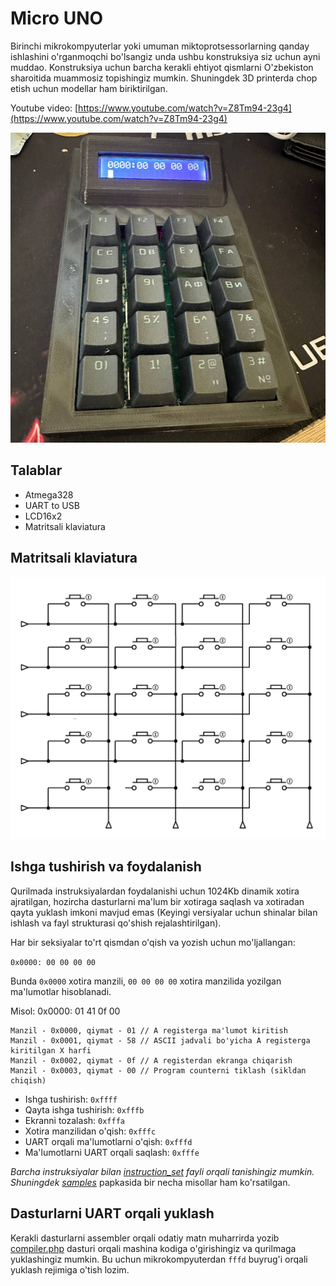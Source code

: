 # Micro UNO

Birinchi mikrokompyuterlar yoki umuman miktoprotsessorlarning qanday ishlashini o'rganmoqchi bo'lsangiz unda ushbu konstruksiya siz uchun ayni muddao. Konstruksiya uchun barcha kerakli ehtiyot qismlarni O'zbekiston sharoitida muammosiz topishingiz mumkin. Shuningdek 3D printerda chop etish uchun modellar ham biriktirilgan.

Youtube video: [https://www.youtube.com/watch?v=Z8Tm94-23g4](https://www.youtube.com/watch?v=Z8Tm94-23g4)

![Image](assets/microuno.jpg)

## Talablar

- Atmega328
- UART to USB
- LCD16x2
- Matritsali klaviatura

## Matritsali klaviatura

![Keyborad](assets/keyboard.png)

## Ishga tushirish va foydalanish

Qurilmada instruksiyalardan foydalanishi uchun 1024Kb dinamik xotira ajratilgan, hozircha dasturlarni ma'lum bir xotiraga saqlash va xotiradan qayta yuklash imkoni mavjud emas (Keyingi versiyalar uchun shinalar bilan ishlash va fayl strukturasi qo'shish rejalashtirilgan).

Har bir seksiyalar to'rt qismdan o'qish va yozish uchun mo'ljallangan:

`0x0000: 00 00 00 00`

Bunda `0x0000` xotira manzili, `00 00 00 00` xotira manzilida yozilgan ma'lumotlar hisoblanadi.

Misol: 0x0000: 01 41 0f 00

```
Manzil - 0x0000, qiymat - 01 // A registerga ma'lumot kiritish
Manzil - 0x0001, qiymat - 58 // ASCII jadvali bo'yicha A registerga kiritilgan X harfi  
Manzil - 0x0002, qiymat - 0f // A registerdan ekranga chiqarish
Manzil - 0x0003, qiymat - 00 // Program counterni tiklash (sikldan chiqish)
```

- Ishga tushirish: `0xffff`
- Qayta ishga tushirish: `0xfffb`
- Ekranni tozalash: `0xfffa`
- Xotira manzilidan o'qish: `0xfffc`
- UART orqali ma'lumotlarni o'qish: `0xfffd`
- Ma'lumotlarni UART orqali saqlash: `0xfffe`

_Barcha instruksiyalar bilan [instruction_set](assets/instruction_set.pdf) fayli orqali tanishingiz mumkin. Shuningdek [samples](samples/)_ papkasida bir necha misollar ham ko'rsatilgan.

## Dasturlarni UART orqali yuklash

Kerakli dasturlarni assembler orqali odatiy matn muharrirda yozib [compiler.php](compiler/compiler.php) dasturi orqali mashina kodiga o'girishingiz va qurilmaga yuklashingiz mumkin. Bu uchun mikrokompyuterdan `fffd` buyrug'i orqali yuklash rejimiga o'tish lozim.